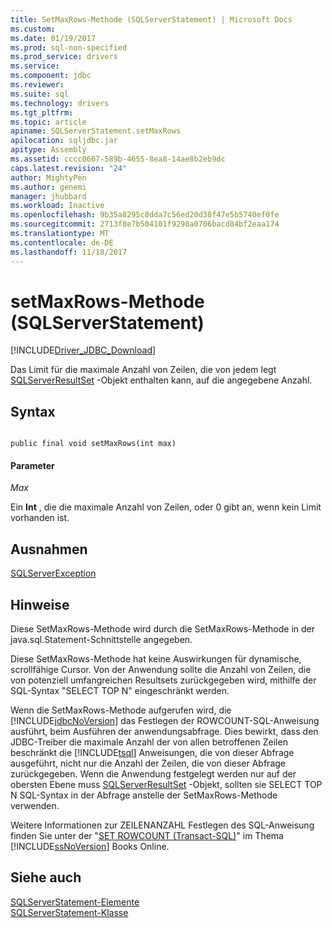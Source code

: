 ```yaml
---
title: SetMaxRows-Methode (SQLServerStatement) | Microsoft Docs
ms.custom: 
ms.date: 01/19/2017
ms.prod: sql-non-specified
ms.prod_service: drivers
ms.service: 
ms.component: jdbc
ms.reviewer: 
ms.suite: sql
ms.technology: drivers
ms.tgt_pltfrm: 
ms.topic: article
apiname: SQLServerStatement.setMaxRows
apilocation: sqljdbc.jar
apitype: Assembly
ms.assetid: cccc0667-589b-4655-8ea8-14ae8b2eb9dc
caps.latest.revision: "24"
author: MightyPen
ms.author: genemi
manager: jhubbard
ms.workload: Inactive
ms.openlocfilehash: 9b35a8295c8dda7c56ed20d38f47e5b5740ef0fe
ms.sourcegitcommit: 2713f8e7b504101f9298a0706bacd84bf2eaa174
ms.translationtype: MT
ms.contentlocale: de-DE
ms.lasthandoff: 11/18/2017
---
```

# <a name="setmaxrows-method-sqlserverstatement"></a>setMaxRows-Methode (SQLServerStatement)
[!INCLUDE[Driver_JDBC_Download](../../../includes/driver_jdbc_download.md)]

  Das Limit für die maximale Anzahl von Zeilen, die von jedem legt [SQLServerResultSet](../../../connect/jdbc/reference/sqlserverresultset-class.md) -Objekt enthalten kann, auf die angegebene Anzahl.  
  
## <a name="syntax"></a>Syntax  
  
```  
  
public final void setMaxRows(int max)  
```  
  
#### <a name="parameters"></a>Parameter  
 *Max*  
  
 Ein **Int** , die die maximale Anzahl von Zeilen, oder 0 gibt an, wenn kein Limit vorhanden ist.  
  
## <a name="exceptions"></a>Ausnahmen  
 [SQLServerException](../../../connect/jdbc/reference/sqlserverexception-class.md)  
  
## <a name="remarks"></a>Hinweise  
 Diese SetMaxRows-Methode wird durch die SetMaxRows-Methode in der java.sql.Statement-Schnittstelle angegeben.  
  
 Diese SetMaxRows-Methode hat keine Auswirkungen für dynamische, scrollfähige Cursor. Von der Anwendung sollte die Anzahl von Zeilen, die von potenziell umfangreichen Resultsets zurückgegeben wird, mithilfe der SQL-Syntax "SELECT TOP N" eingeschränkt werden.  
  
 Wenn die SetMaxRows-Methode aufgerufen wird, die [!INCLUDE[jdbcNoVersion](../../../includes/jdbcnoversion_md.md)] das Festlegen der ROWCOUNT-SQL-Anweisung ausführt, beim Ausführen der anwendungsabfrage. Dies bewirkt, dass den JDBC-Treiber die maximale Anzahl der von allen betroffenen Zeilen beschränkt die [!INCLUDE[tsql](../../../includes/tsql_md.md)] Anweisungen, die von dieser Abfrage ausgeführt, nicht nur die Anzahl der Zeilen, die von dieser Abfrage zurückgegeben. Wenn die Anwendung festgelegt werden nur auf der obersten Ebene muss [SQLServerResultSet](../../../connect/jdbc/reference/sqlserverresultset-class.md) -Objekt, sollten sie SELECT TOP N SQL-Syntax in der Abfrage anstelle der SetMaxRows-Methode verwenden.  
  
 Weitere Informationen zur ZEILENANZAHL Festlegen des SQL-Anweisung finden Sie unter der "[SET ROWCOUNT (Transact-SQL)](http://go.microsoft.com/fwlink/?LinkId=139522)" im Thema [!INCLUDE[ssNoVersion](../../../includes/ssnoversion_md.md)] Books Online.  
  
## <a name="see-also"></a>Siehe auch  
 [SQLServerStatement-Elemente](../../../connect/jdbc/reference/sqlserverstatement-members.md)   
 [SQLServerStatement-Klasse](../../../connect/jdbc/reference/sqlserverstatement-class.md)  
  
  

